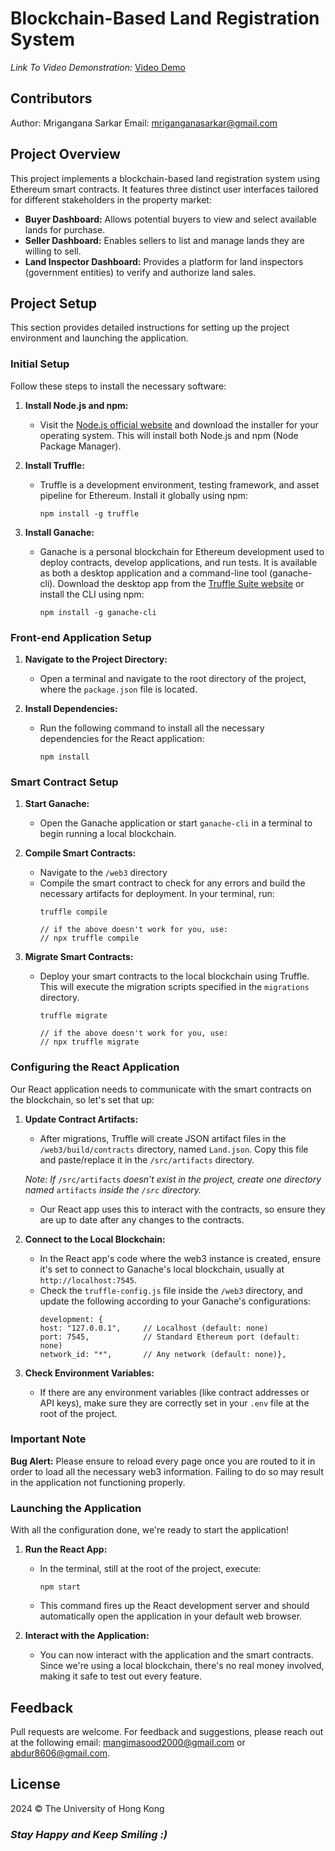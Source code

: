 # Blockchain-Based Land Registration System


_Link To Video Demonstration:_ [Video Demo](https://youtu.be/iBzmwk8mjUI?si=LXiNYXPRH0n6XtHg) <br>

## Contributors

Author: Mrigangana Sarkar
Email: mriganganasarkar@gmail.com <br>




## Project Overview

This project implements a blockchain-based land registration system using Ethereum smart contracts. It features three distinct user interfaces tailored for different stakeholders in the property market:

- **Buyer Dashboard:** Allows potential buyers to view and select available lands for purchase.
- **Seller Dashboard:** Enables sellers to list and manage lands they are willing to sell.
- **Land Inspector Dashboard:** Provides a platform for land inspectors (government entities) to verify and authorize land sales.

## Project Setup

This section provides detailed instructions for setting up the project environment and launching the application.

### Initial Setup

Follow these steps to install the necessary software:

1. **Install Node.js and npm:**
   - Visit the [Node.js official website](https://nodejs.org/) and download the installer for your operating system. This will install both Node.js and npm (Node Package Manager).

2. **Install Truffle:**
   - Truffle is a development environment, testing framework, and asset pipeline for Ethereum. Install it globally using npm:
     ```
     npm install -g truffle
     ```

3. **Install Ganache:**
   - Ganache is a personal blockchain for Ethereum development used to deploy contracts, develop applications, and run tests. It is available as both a desktop application and a command-line tool (ganache-cli). Download the desktop app from the [Truffle Suite website](https://www.trufflesuite.com/ganache) or install the CLI using npm:
     ```
     npm install -g ganache-cli
     ```

### Front-end Application Setup

1. **Navigate to the Project Directory:**
   - Open a terminal and navigate to the root directory of the project, where the `package.json` file is located.

2. **Install Dependencies:**
   - Run the following command to install all the necessary dependencies for the React application:
     ```
     npm install
     ```

### Smart Contract Setup

1. **Start Ganache:**
   - Open the Ganache application or start `ganache-cli` in a terminal to begin running a local blockchain.

2. **Compile Smart Contracts:**
   - Navigate to the `/web3` directory
   - Compile the smart contract to check for any errors and build the necessary artifacts for deployment. In your terminal, run:
     ```
     truffle compile
     
     // if the above doesn't work for you, use:
     // npx truffle compile
     ```

3. **Migrate Smart Contracts:**
   - Deploy your smart contracts to the local blockchain using Truffle. This will execute the migration scripts specified in the `migrations` directory.
     ```
     truffle migrate
     
     // if the above doesn't work for you, use:
     // npx truffle migrate
     ```

### Configuring the React Application

Our React application needs to communicate with the smart contracts on the blockchain, so let's set that up:

1. **Update Contract Artifacts:**
   - After migrations, Truffle will create JSON artifact files in the `/web3/build/contracts` directory, named `Land.json`. Copy this file and paste/replace it in the `/src/artifacts` directory.

   <em>Note: If </em>`/src/artifacts` <em> doesn't exist in the project, create one directory named</em> `artifacts`<em> inside the `/src` directory.</em>

   - Our React app uses this to interact with the contracts, so ensure they are up to date after any changes to the contracts.

2. **Connect to the Local Blockchain:**
   - In the React app's code where the web3 instance is created, ensure it's set to connect to Ganache's local blockchain, usually at `http://localhost:7545`. 
   - Check the `truffle-config.js` file inside the `/web3` directory, and update the following according to your Ganache's configurations:
     ```
     development: {
     host: "127.0.0.1",     // Localhost (default: none)
     port: 7545,            // Standard Ethereum port (default: none)
     network_id: "*",       // Any network (default: none)},
     ```

3. **Check Environment Variables:**
   - If there are any environment variables (like contract addresses or API keys), make sure they are correctly set in your `.env` file at the root of the project.

### Important Note

**Bug Alert:** Please ensure to reload every page once you are routed to it in order to load all the necessary web3 information. Failing to do so may result in the application not functioning properly.

### Launching the Application

With all the configuration done, we're ready to start the application!

1. **Run the React App:**
   - In the terminal, still at the root of the project, execute:
     ```
     npm start
     ```
   - This command fires up the React development server and should automatically open the application in your default web browser.

2. **Interact with the Application:**
   - You can now interact with the application and the smart contracts. Since we're using a local blockchain, there's no real money involved, making it safe to test out every feature.


## Feedback

Pull requests are welcome. For feedback and suggestions, please reach out at the following email: mangimasood2000@gmail.com or abdur8606@gmail.com. 

## License

2024 © The University of Hong Kong

### _Stay Happy and Keep Smiling :)_
